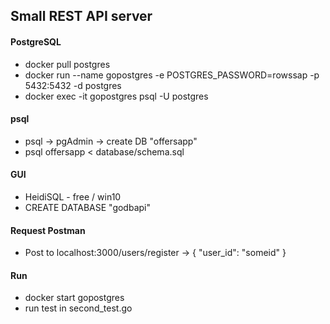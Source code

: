 ## Small REST API server

#### PostgreSQL
- docker pull postgres
- docker run --name gopostgres -e POSTGRES_PASSWORD=rowssap -p 5432:5432 -d postgres
- docker exec -it gopostgres psql -U postgres

#### psql
- psql -> pgAdmin -> create DB "offersapp"
- psql offersapp < database/schema.sql

#### GUI 
- HeidiSQL - free / win10
- CREATE DATABASE "godbapi"

#### Request Postman
- Post to localhost:3000/users/register  -> { "user_id": "someid" }

#### Run
- docker start gopostgres 
- run test in second_test.go
